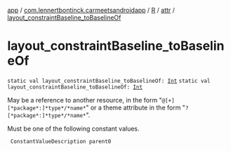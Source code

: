 [app](../../../index.md) / [com.lennertbontinck.carmeetsandroidapp](../../index.md) / [R](../index.md) / [attr](index.md) / [layout_constraintBaseline_toBaselineOf](./layout_constraint-baseline_to-baseline-of.md)

# layout_constraintBaseline_toBaselineOf

`static val layout_constraintBaseline_toBaselineOf: `[`Int`](https://kotlinlang.org/api/latest/jvm/stdlib/kotlin/-int/index.html)
`static val layout_constraintBaseline_toBaselineOf: `[`Int`](https://kotlinlang.org/api/latest/jvm/stdlib/kotlin/-int/index.html)

May be a reference to another resource, in the form "`@[+][*package*:]*type*/*name*`" or a theme attribute in the form "`?[*package*:]*type*/*name*`".

Must be one of the following constant values.

     ConstantValueDescription parent0

